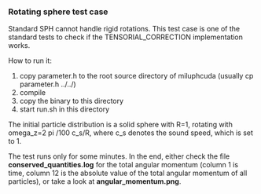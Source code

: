 ### Rotating sphere test case

Standard SPH cannot handle rigid rotations.
This test case is one of the standard tests to check if the TENSORIAL_CORRECTION 
implementation works.

How to run it:
1. copy parameter.h to the root source directory of miluphcuda (usually cp parameter.h ../../)
2. compile 
3. copy the binary to this directory
4. start run.sh in this directory

The initial particle distribution is a solid sphere with R=1, rotating with omega_z=2 pi /100 c_s/R, where c_s denotes the
sound speed, which is set to 1.

The test runs only for some minutes. In the end, either check the file **conserved_quantities.log** for the total
angular momentum (column 1 is time, column 12 is the absolute value of the total angular momentum of all particles), or
take a look at **angular_momentum.png**.
